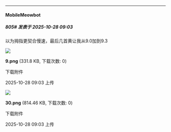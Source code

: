 ﻿
*****

####  MobileMeowbot  
##### 805#       发表于 2025-10-28 09:03

以为拇指更契合慢速，最后几首黄让我从9.0加到9.3

<img src="https://img.stage1st.com/forum/202510/28/090317akroyr9ksg5bpgbk.png" referrerpolicy="no-referrer">

<strong>9.png</strong> (331.8 KB, 下载次数: 0)

下载附件

2025-10-28 09:03 上传

<img src="https://img.stage1st.com/forum/202510/28/090322vr8181714ffzstki.png" referrerpolicy="no-referrer">

<strong>30.png</strong> (814.46 KB, 下载次数: 0)

下载附件

2025-10-28 09:03 上传

